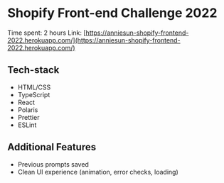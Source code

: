 # Shopify Front-end Challenge 2022

Time spent: 2 hours
Link: [https://anniesun-shopify-frontend-2022.herokuapp.com/](https://anniesun-shopify-frontend-2022.herokuapp.com/)

## Tech-stack
 - HTML/CSS
 - TypeScript
 - React
 - Polaris
 - Prettier
 - ESLint

## Additional Features
- Previous prompts saved
- Clean UI experience (animation, error checks, loading)
